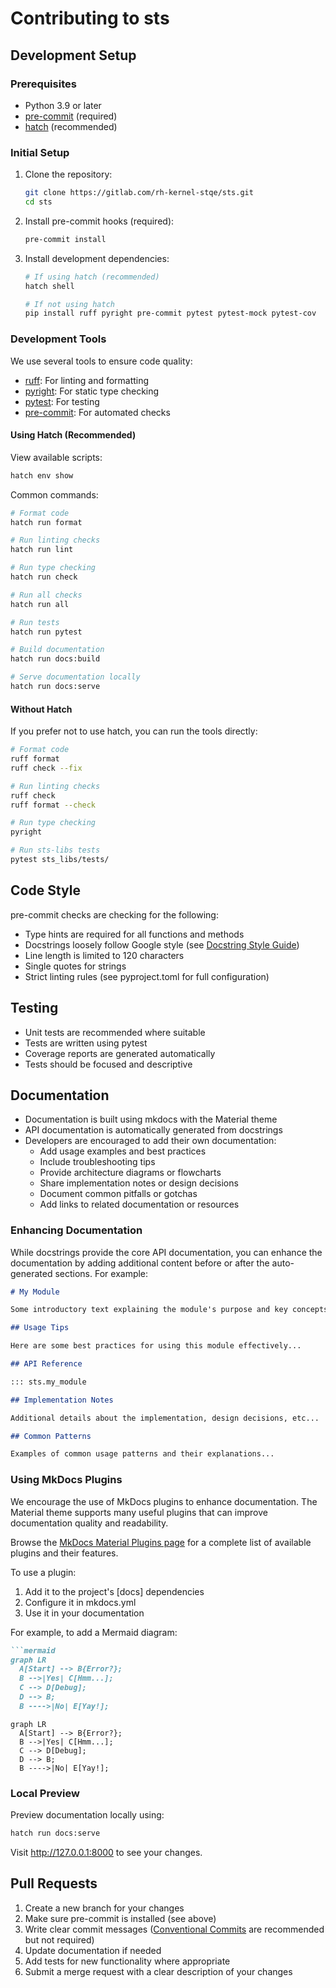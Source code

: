 # Contributing to sts

## Development Setup

### Prerequisites

- Python 3.9 or later
- [pre-commit](https://pre-commit.com/) (required)
- [hatch](https://hatch.pypa.io/) (recommended)

### Initial Setup

1. Clone the repository:

   ```bash
   git clone https://gitlab.com/rh-kernel-stqe/sts.git
   cd sts
   ```

2. Install pre-commit hooks (required):

   ```bash
   pre-commit install
   ```

3. Install development dependencies:

   ```bash
   # If using hatch (recommended)
   hatch shell

   # If not using hatch
   pip install ruff pyright pre-commit pytest pytest-mock pytest-cov
   ```

### Development Tools

We use several tools to ensure code quality:

- [ruff](https://docs.astral.sh/ruff/): For linting and formatting
- [pyright](https://microsoft.github.io/pyright/): For static type checking
- [pytest](https://docs.pytest.org/): For testing
- [pre-commit](https://pre-commit.com/): For automated checks

#### Using Hatch (Recommended)

View available scripts:

```bash
hatch env show
```

Common commands:

```bash
# Format code
hatch run format

# Run linting checks
hatch run lint

# Run type checking
hatch run check

# Run all checks
hatch run all

# Run tests
hatch run pytest

# Build documentation
hatch run docs:build

# Serve documentation locally
hatch run docs:serve
```

#### Without Hatch

If you prefer not to use hatch, you can run the tools directly:

```bash
# Format code
ruff format
ruff check --fix

# Run linting checks
ruff check
ruff format --check

# Run type checking
pyright

# Run sts-libs tests
pytest sts_libs/tests/
```

## Code Style

pre-commit checks are checking for the following:

- Type hints are required for all functions and methods
- Docstrings loosely follow Google style (see [Docstring Style Guide](contributing/docstrings.md))
- Line length is limited to 120 characters
- Single quotes for strings
- Strict linting rules (see pyproject.toml for full configuration)

## Testing

- Unit tests are recommended where suitable
- Tests are written using pytest
- Coverage reports are generated automatically
- Tests should be focused and descriptive

## Documentation

- Documentation is built using mkdocs with the Material theme
- API documentation is automatically generated from docstrings
- Developers are encouraged to add their own documentation:
    * Add usage examples and best practices
    * Include troubleshooting tips
    * Provide architecture diagrams or flowcharts
    * Share implementation notes or design decisions
    * Document common pitfalls or gotchas
    * Add links to related documentation or resources

### Enhancing Documentation

While docstrings provide the core API documentation, you can enhance the documentation
by adding additional content before or after the auto-generated sections. For example:

```markdown
# My Module

Some introductory text explaining the module's purpose and key concepts.

## Usage Tips

Here are some best practices for using this module effectively...

## API Reference

::: sts.my_module

## Implementation Notes

Additional details about the implementation, design decisions, etc...

## Common Patterns

Examples of common usage patterns and their explanations...
```

### Using MkDocs Plugins

We encourage the use of MkDocs plugins to enhance documentation. The Material theme
supports many useful plugins that can improve documentation quality and readability.

Browse the [MkDocs Material Plugins page](https://squidfunk.github.io/mkdocs-material/plugins/)
for a complete list of available plugins and their features.

To use a plugin:

1. Add it to the project's [docs] dependencies
2. Configure it in mkdocs.yml
3. Use it in your documentation

For example, to add a Mermaid diagram:

```markdown
```mermaid
graph LR
  A[Start] --> B{Error?};
  B -->|Yes| C[Hmm...];
  C --> D[Debug];
  D --> B;
  B ---->|No| E[Yay!];
```

```mermaid
graph LR
  A[Start] --> B{Error?};
  B -->|Yes| C[Hmm...];
  C --> D[Debug];
  D --> B;
  B ---->|No| E[Yay!];
```

### Local Preview

Preview documentation locally using:

```bash
hatch run docs:serve
```

Visit <http://127.0.0.1:8000> to see your changes.

## Pull Requests

1. Create a new branch for your changes
2. Make sure pre-commit is installed (see above)
3. Write clear commit messages ([Conventional Commits](https://www.conventionalcommits.org/en/v1.0.0/)
   are recommended but not required)
4. Update documentation if needed
5. Add tests for new functionality where appropriate
6. Submit a merge request with a clear description of your changes
